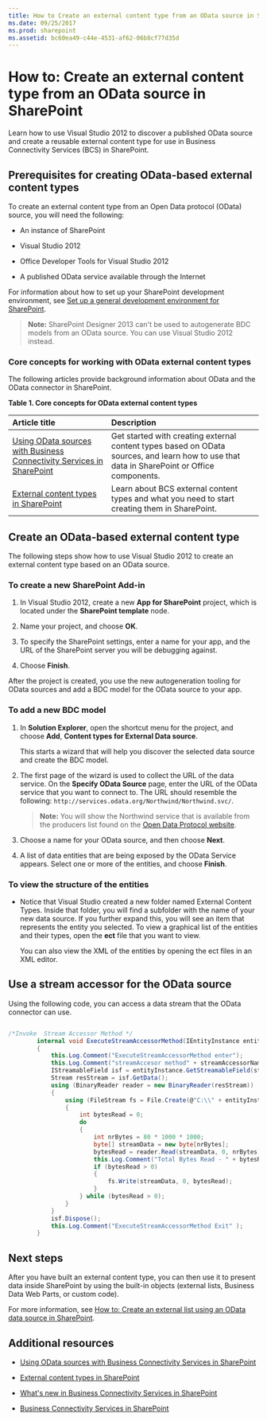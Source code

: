 ```yaml
---
title: How to Create an external content type from an OData source in SharePoint
ms.date: 09/25/2017
ms.prod: sharepoint
ms.assetid: bc60ea49-c44e-4531-af62-06b8cf77d35d
---
```



# How to: Create an external content type from an OData source in SharePoint
Learn how to use Visual Studio 2012 to discover a published OData source and create a reusable external content type for use in Business Connectivity Services (BCS) in SharePoint.
## Prerequisites for creating OData-based external content types
<a name="bkmk_Prerequisites"> </a>

To create an external content type from an Open Data protocol (OData) source, you will need the following:
  
    
    

- An instance of SharePoint
    
  
- Visual Studio 2012
    
  
- Office Developer Tools for Visual Studio 2012
    
  
- A published OData service available through the Internet
    
  
For information about how to set up your SharePoint development environment, see  [Set up a general development environment for SharePoint](set-up-a-general-development-environment-for-sharepoint.md).
  
    
    

> **Note:**
> SharePoint Designer 2013 can't be used to autogenerate BDC models from an OData source. You can use Visual Studio 2012 instead. 
  
    
    


### Core concepts for working with OData external content types

The following articles provide background information about OData and the OData connector in SharePoint.
  
    
    

**Table 1. Core concepts for OData external content types**


|**Article title**|**Description**|
|:-----|:-----|
| [Using OData sources with Business Connectivity Services in SharePoint](using-odata-sources-with-business-connectivity-services-in-sharepoint.md) <br/> |Get started with creating external content types based on OData sources, and learn how to use that data in SharePoint or Office components.  <br/> |
| [External content types in SharePoint](external-content-types-in-sharepoint.md) <br/> |Learn about BCS external content types and what you need to start creating them in SharePoint.  <br/> |
   

## Create an OData-based external content type
<a name="bkmk_CreatingODataECT"> </a>

The following steps show how to use Visual Studio 2012 to create an external content type based on an OData source.
  
    
    

### To create a new SharePoint Add-in


1. In Visual Studio 2012, create a new **App for SharePoint** project, which is located under the **SharePoint template** node.
    
  
2. Name your project, and choose **OK**.
    
  
3. To specify the SharePoint settings, enter a name for your app, and the URL of the SharePoint server you will be debugging against.
    
  
4. Choose **Finish**.
    
  
After the project is created, you use the new autogeneration tooling for OData sources and add a BDC model for the OData source to your app.
  
    
    

### To add a new BDC model


1. In **Solution Explorer**, open the shortcut menu for the project, and choose **Add**, **Content types for External Data source**.
    
    This starts a wizard that will help you discover the selected data source and create the BDC model.
    
  
2. The first page of the wizard is used to collect the URL of the data service. On the **Specify OData Source** page, enter the URL of the OData service that you want to connect to. The URL should resemble the following: `http://services.odata.org/Northwind/Northwind.svc/`.
    
    > **Note:**
      > You will show the Northwind service that is available from the producers list found on the  [Open Data Protocol website](http://www.odata.org/ecosystem#liveservices). 
3. Choose a name for your OData source, and then choose **Next**.
    
  
4. A list of data entities that are being exposed by the OData Service appears. Select one or more of the entities, and choose **Finish**.
    
  

### To view the structure of the entities


- Notice that Visual Studio created a new folder named External Content Types. Inside that folder, you will find a subfolder with the name of your new data source. If you further expand this, you will see an item that represents the entity you selected. To view a graphical list of the entities and their types, open the **ect** file that you want to view.
    
    You can also view the XML of the entities by opening the ect files in an XML editor.
    
  

## Use a stream accessor for the OData source
<a name="bkmk_UseStreamAccessor"> </a>

Using the following code, you can access a data stream that the OData connector can use.
  
    
    

```cs

/*Invoke  Stream Accessor Method */
        internal void ExecuteStreamAccessorMethod(IEntityInstance entityInstance, string streamAccessorName)
        {
            this.Log.Comment("ExecuteStreamAccessorMethod enter");
            this.Log.Comment("streamAccesor method" + streamAccessorName);
            IStreamableField isf = entityInstance.GetStreamableField(streamAccessorName);
            Stream resStream = isf.GetData();
            using (BinaryReader reader = new BinaryReader(resStream))
            {
                using (FileStream fs = File.Create(@"C:\\" + entityInstance.GetIdentity().GetIdentifierValues()[0] + ".jpg"))
                {
                    int bytesRead = 0;
                    do
                    {
                        int nrBytes = 80 * 1000 * 1000;
                        byte[] streamData = new byte[nrBytes];
                        bytesRead = reader.Read(streamData, 0, nrBytes);
                        this.Log.Comment("Total Bytes Read - " + bytesRead);
                        if (bytesRead > 0)
                        {
                            fs.Write(streamData, 0, bytesRead);
                        }
                    } while (bytesRead > 0);
                }
            }
            isf.Dispose();
            this.Log.Comment("ExecuteStreamAccessorMethod Exit" );
        }
```


## Next steps
<a name="bkmk_Next"> </a>

After you have built an external content type, you can then use it to present data inside SharePoint by using the built-in objects (external lists, Business Data Web Parts, or custom code).
  
    
    
For more information, see  [How to: Create an external list using an OData data source in SharePoint](how-to-create-an-external-list-using-an-odata-data-source-in-sharepoint.md).
  
    
    

## Additional resources
<a name="bkmk_Addres"> </a>


-  [Using OData sources with Business Connectivity Services in SharePoint](using-odata-sources-with-business-connectivity-services-in-sharepoint.md)
    
  
-  [External content types in SharePoint](external-content-types-in-sharepoint.md)
    
  
-  [What's new in Business Connectivity Services in SharePoint](what-s-new-in-business-connectivity-services-in-sharepoint.md)
    
  
-  [Business Connectivity Services in SharePoint](business-connectivity-services-in-sharepoint.md)
    
  

